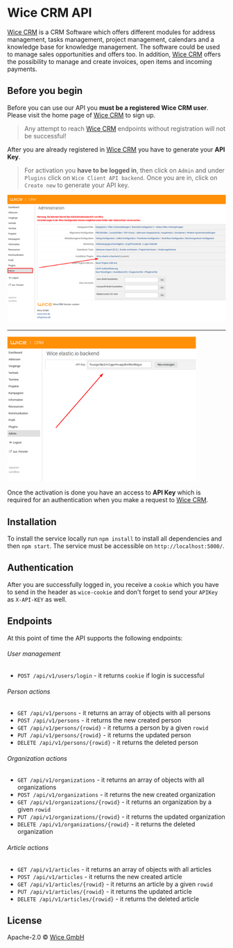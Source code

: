 # Wice CRM API

[Wice CRM](https://wice.de/) is a CRM Software which offers different modules for address management, tasks management, project management, calendars and a knowledge base for knowledge management. The software could be used to manage sales opportunities and offers too. In addition, [Wice CRM](https://wice.de/) offers the possibility to manage and create invoices, open items and incoming payments.


## Before you begin

Before you can use our API you **must be a registered Wice CRM user**. Please visit the home page of [Wice CRM](https://wice.de/register) to sign up.
> Any attempt to reach [Wice CRM](https://wice.de/) endpoints without registration will not be successful!

After you are already registered in [Wice CRM](https://wice.de/) you have to generate your **API Key**.
> For activation you **have to be logged in**, then click on ``Admin`` and under ```Plugins``` click on ``Wice Client API backend``. Once you are in, click on ``Create new`` to generate your API key.

![Administration](assets/Plugins.png)
***
![APIKey](assets/APIKey.png)

Once the activation is done you have an access to **API Key** which is required for an authentication when you make a request to [Wice CRM](https://wice.de/).

## Installation
To install the service locally run `npm install` to install all dependencies and then `npm start`. The service must be accessible on `http://localhost:5000/`.

## Authentication

After you are successfully logged in, you receive a `cookie` which you have to send in the header as `wice-cookie` and don't forget to send your `APIKey` as `X-API-KEY` as well.

## Endpoints

At this point of time the API supports the following endpoints:

###### User management
- `​POST /api​/v1​/users​/login` - it returns `cookie` if login is successful

###### Person actions
- `GET /api​/v1​/persons` - it returns an array of objects with all persons
- `​POST /api​/v1​/persons` - it returns the new created person
- `GET /api​/v1​/persons/{rowid}` - it returns a person by a given `rowid`
- `PUT /api​/v1​/persons/{rowid}` - it returns the updated person
- `DELETE /api​/v1​/persons/{rowid}` - it returns the deleted person

###### Organization actions
- `GET /api​/v1​/organizations` - it returns an array of objects with all organizations
- `​POST /api​/v1​/organizations` - it returns the new created organization
- `GET /api​/v1​/organizations/{rowid}` - it returns an organization by a given `rowid`
- `PUT /api​/v1​/organizations/{rowid}` - it returns the updated organization
- `DELETE /api​/v1​/organizations/{rowid}` - it returns the deleted organization

###### Article actions
- `GET /api​/v1​/articles` - it returns an array of objects with all articles
- `​POST /api​/v1​/articles` - it returns the new created article
- `GET /api​/v1​/articles/{rowid}` - it returns an article by a given `rowid`
- `PUT /api​/v1​/articles/{rowid}` - it returns the updated article
- `DELETE /api​/v1​/articles/{rowid}` - it returns  the deleted article

## License

Apache-2.0 © [Wice GmbH](https://wice.de/)
